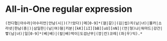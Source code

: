 # All-in-One regular expression
```
(전디협|아수라|아수리언|안남(시|)(?!았다)|메[0-9]*(갤|갈)|(김|씹)치(남|녀)|몰카|소라넷|한남(충|)|삼일한|(남|여)혐|키분|[kK][iI][bB][uU][nN]|(언|형)냐|워마드|강간|빻(남|녀)|일[0-9]*(베|배)|(칼|배)박이|도검난무|(깡|칸)코레|(좌|우)익).*
```
